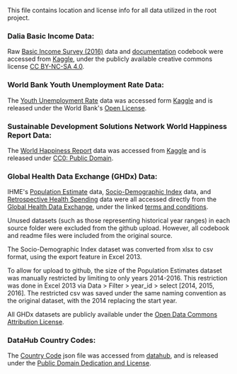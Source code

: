 This file contains location and license info for all data utilized in the root project.

### Dalia Basic Income Data:
Raw [Basic Income Survey (2016)](/DATA/Dalia/basic_income_dataset_dalia.csv) data and [documentation](/DATA/Dalia/codebook_basicincome.pdf) codebook were accessed from [Kaggle](https://www.kaggle.com/daliaresearch/basic-income-survey-european-dataset), under the publicly available creative commons license [CC BY-NC-SA 4.0](https://creativecommons.org/licenses/by-nc-sa/4.0/).


### World Bank Youth Unemployment Rate Data:
The [Youth Unemployment Rate](/DATA/worldbank_API_ILO_country_YU.csv) data was accessed form [Kaggle](https://www.kaggle.com/sovannt/world-bank-youth-unemployment) and is released under the World Bank's [Open License](https://data.worldbank.org/summary-terms-of-use).


### Sustainable Development Solutions Network World Happiness Report Data: 
The [World Happiness Report](/DATA/world_happiness_2016.csv) data was accessed from [Kaggle](https://www.kaggle.com/unsdsn/world-happiness) and is released under [CC0: Public Domain](https://creativecommons.org/publicdomain/zero/1.0/).


### Global Health Data Exchange (GHDx) Data:
IHME's [Population Estimate](/DATA/GHDx/IHME_GBD_2016_POP_ESTIMATES/) data, [Socio-Demographic Index](/DATA/GHDx/IHME_GBD_2016_SDI_0/) data, and [Retrospective Health Spending](/DATA/GHDx/IHME_RETROSPECTIVE_HEALTH_SPENDING_1995_2014/) data were all accessed directly from the [Global Health Data Exchange](http://ghdx.healthdata.org), under the linked [terms and conditions](http://www.healthdata.org/about/terms-and-conditions). 

Unused datasets (such as those representing historical year ranges) in each source folder were excluded from the github upload. However, all codebook and readme files were included from the original source. 

The Socio-Demographic Index dataset was converted from xlsx to csv format, using the export feature in Excel 2013.

To allow for upload to github, the size of the Population Estimates dataset was manually restricted by limiting to only years 2014-2016. This restriction was done in Excel 2013 via Data > Filter > year_id > select [2014, 2015, 2016]. The restricted csv was saved under the same naming convention as the original dataset, with the 2014 replacing the start year.

All GHDx datasets are publicly available under the [Open Data Commons Attribution License](https://opendatacommons.org/licenses/by/summary).

### DataHub Country Codes:
The [Country Code](/DATA/country_codes_datahub.json) json file was accessed from [datahub](https://datahub.io/core/country-list), and is released under the [Public Domain Dedication and License](https://opendatacommons.org/licenses/pddl/summary). 


